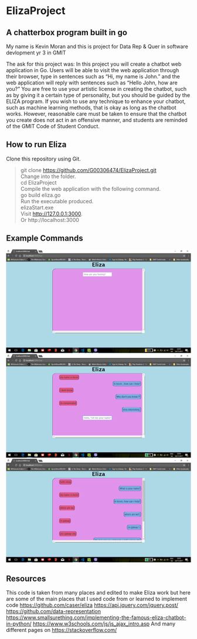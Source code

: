 # ElizaProject
## A chatterbox program built in go
My name is Kevin Moran and this is project for  Data Rep & Quer in software devlopment yr 3 in GMIT

The ask for this project was:
In this project you will create a chatbot web application in Go. Users will be able to visit the web application through their browser, type in sentences such as “Hi, my name is John.” and the web application will reply with sentences such as “Hello John, how are you?” You are free to use your artistic license in creating the chatbot, such as by giving it a certain type of personality, but you should be guided by the ELIZA program. If you wish to use any technique to enhance your chatbot, such as machine learning methods, that is okay as long as the chatbot works. However, reasonable care must be taken to ensure that the chatbot you create does not act in an offensive manner, and students are reminded of the GMIT Code of Student Conduct.

## How to run Eliza
Clone this repository using Git.  
 >git clone https://github.com/G00306474/ElizaProject.git  
Change into the folder.  
 >cd ElizaProject  
Compile the web application with the following command.  
 >go build eliza.go  
Run the executable produced.  
 >elizaStart.exe  
Visit http://127.0.0.1:3000.  
Or http://localhost:3000


## Example Commands 
![Eliza](images/Screenshot1.png?raw=true "Screen Capture of Eliza 1")
![Eliza](images/Screenshot2.png?raw=true "Screen Capture of Eliza 2")
![Eliza](images/Screenshot3.png?raw=true "Screen Capture of Eliza 3")

## Resources 
This code is taken from many places and edited to make Eliza work but here are some of the main places that I used code from or learned to implement code 
https://github.com/caser/eliza
https://api.jquery.com/jquery.post/
https://github.com/data-representation
https://www.smallsurething.com/implementing-the-famous-eliza-chatbot-in-python/
https://www.w3schools.com/js/js_ajax_intro.asp
And many different pages on https://stackoverflow.com/

